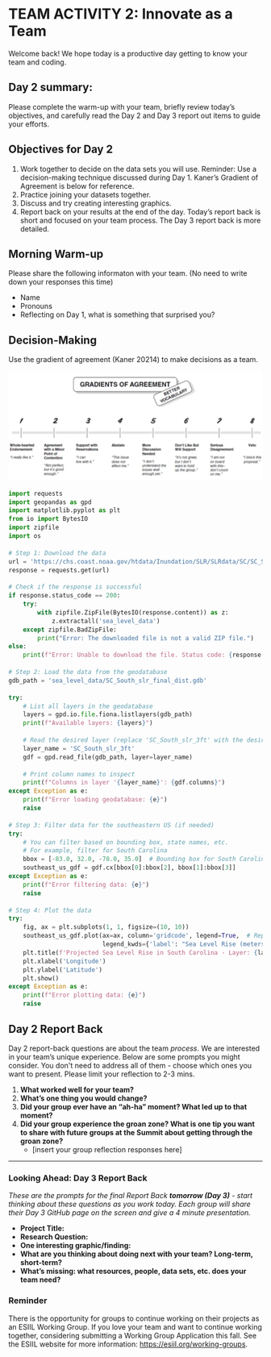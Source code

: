 # TEAM ACTIVITY 2: Innovate as a Team

Welcome back! We hope today is a productive day getting to know your team and coding.

## Day 2 summary: 
Please complete the warm-up with your team, briefly review today’s objectives, and carefully read the Day 2 and Day 3 report out items to guide your efforts.  

## Objectives for Day 2
1. Work together to decide on the data sets you will use. Reminder: Use a decision-making technique discussed during Day 1. Kaner’s Gradient of Agreement is below for reference.
2. Practice joining your datasets together. 
3. Discuss and try creating interesting graphics.
4. Report back on your results at the end of the day. Today’s report back is short and focused on your team process. The Day 3 report back is more detailed. 


## Morning Warm-up
Please share the following informaton with your team. (No need to write down your responses this time)
- Name
- Pronouns
- Reflecting on Day 1, what is something that surprised you?

## Decision-Making
Use the gradient of agreement (Kaner 20214) to make decisions as a team.

![Gradients of agreement](../worksheets/love_gradient-of-agreement.png)



``` python
import requests
import geopandas as gpd
import matplotlib.pyplot as plt
from io import BytesIO
import zipfile
import os

# Step 1: Download the data
url = 'https://chs.coast.noaa.gov/htdata/Inundation/SLR/SLRdata/SC/SC_South_slr_data_dist.zip'
response = requests.get(url)

# Check if the response is successful
if response.status_code == 200:
    try:
        with zipfile.ZipFile(BytesIO(response.content)) as z:
            z.extractall('sea_level_data')
    except zipfile.BadZipFile:
        print("Error: The downloaded file is not a valid ZIP file.")
else:
    print(f"Error: Unable to download the file. Status code: {response.status_code}")

# Step 2: Load the data from the geodatabase
gdb_path = 'sea_level_data/SC_South_slr_final_dist.gdb'

try:
    # List all layers in the geodatabase
    layers = gpd.io.file.fiona.listlayers(gdb_path)
    print(f"Available layers: {layers}")

    # Read the desired layer (replace 'SC_South_slr_3ft' with the desired layer name)
    layer_name = 'SC_South_slr_3ft'
    gdf = gpd.read_file(gdb_path, layer=layer_name)
    
    # Print column names to inspect
    print(f"Columns in layer '{layer_name}': {gdf.columns}")
except Exception as e:
    print(f"Error loading geodatabase: {e}")
    raise

# Step 3: Filter data for the southeastern US (if needed)
try:
    # You can filter based on bounding box, state names, etc.
    # For example, filter for South Carolina
    bbox = [-83.0, 32.0, -78.0, 35.0]  # Bounding box for South Carolina
    southeast_us_gdf = gdf.cx[bbox[0]:bbox[2], bbox[1]:bbox[3]]
except Exception as e:
    print(f"Error filtering data: {e}")
    raise

# Step 4: Plot the data
try:
    fig, ax = plt.subplots(1, 1, figsize=(10, 10))
    southeast_us_gdf.plot(ax=ax, column='gridcode', legend=True,  # Replace 'gridcode' with the correct column name
                          legend_kwds={'label': "Sea Level Rise (meters)"})
    plt.title(f'Projected Sea Level Rise in South Carolina - Layer: {layer_name}')
    plt.xlabel('Longitude')
    plt.ylabel('Latitude')
    plt.show()
except Exception as e:
    print(f"Error plotting data: {e}")
    raise
```


## Day 2 Report Back
Day 2 report-back questions are about the team *process*. We are interested in your team’s unique experience. Below are some prompts you might consider. You don't need to address all of them - choose which ones you want to present. Please limit your reflection to 2-3 mins.  

1. **What worked well for your team?**
3. **What’s one thing you would change?**
4. **Did your group ever have an “ah-ha” moment?  What led up to that moment?**
5. **Did your group experience the groan zone?  What is one tip you want to share with future groups at the Summit about getting through the groan zone?**
     - [insert your group reflection responses here]

**************************************************************

### Looking Ahead: Day 3 Report Back
*These are the prompts for the final Report Back **tomorrow (Day 3)** - start thinking about these questions as you work today. Each group will share their Day 3 GitHub page on the screen and give a 4 minute presentation.*

- **Project Title:**
- **Research Question:**
- **One interesting graphic/finding:**
- **What are you thinking about doing next with your team? Long-term, short-term?**
- **What’s missing: what resources, people, data sets, etc. does your team need?**
      
### Reminder
There is the opportunity for groups to continue working on their projects as an ESIIL Working Group. If you love your team and want to continue working together, considering submitting a Working Group Application this fall. See the ESIIL website for more information: <https://esiil.org/working-groups>.
     

